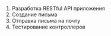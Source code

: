 1. Разработка RESTful API приложения
2. Создание письма
3. Отправка письма на почту
4. Тестирование контроллеров

